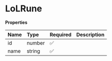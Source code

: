 # LoLRune

**Properties**

| Name | Type   | Required | Description |
| :--- | :----- | :------- | :---------- |
| id   | number | ✅       |             |
| name | string | ✅       |             |

<!-- This file was generated by liblab | https://liblab.com/ -->

